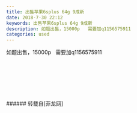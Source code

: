 ```yaml
---
title: 出售苹果6splus 64g 9成新
date: 2018-7-30 22:12
keywords: 出售苹果6splus 64g 9成新
description: 如题出售，15000p   需要加q1156575911
categories: used
---
```

<td class="t_f" id="postmessage_1573490">

如题出售，15000p   需要加q1156575911<br/>
<img alt="" border="0" class="zoom" data-cf-modified-7eceb6860a3318c7ce8072fe-="" file="http://www.flw.ph/data/appbyme/upload/image/201807/30/GyAK8LjJ7pW4.jpg" id="aimg_fzpdd" lazyloadthumb="1" onclick="" onmouseover="" src="http://www.flw.ph/data/appbyme/upload/image/201807/30/GyAK8LjJ7pW4.jpg"/><br/>
<br/>
<img alt="" border="0" class="zoom" data-cf-modified-7eceb6860a3318c7ce8072fe-="" file="http://www.flw.ph/data/appbyme/upload/image/201807/30/kpBMK1qVVEXg.jpg" id="aimg_jR3ta" lazyloadthumb="1" onclick="" onmouseover="" src="http://www.flw.ph/data/appbyme/upload/image/201807/30/kpBMK1qVVEXg.jpg"/><br/>
<br/>
<img alt="" border="0" class="zoom" data-cf-modified-7eceb6860a3318c7ce8072fe-="" file="http://www.flw.ph/data/appbyme/upload/image/201807/30/LvL0r9oPGVms.jpg" id="aimg_iJEzt" lazyloadthumb="1" onclick="" onmouseover="" src="http://www.flw.ph/data/appbyme/upload/image/201807/30/LvL0r9oPGVms.jpg"/><br/>
<br/>
<img alt="" border="0" class="zoom" data-cf-modified-7eceb6860a3318c7ce8072fe-="" file="http://www.flw.ph/data/appbyme/upload/image/201807/30/m8wy35pc1OXw.jpg" id="aimg_wiQ22" lazyloadthumb="1" onclick="" onmouseover="" src="http://www.flw.ph/data/appbyme/upload/image/201807/30/m8wy35pc1OXw.jpg"/><br/>
<br/>
<img alt="" border="0" class="zoom" data-cf-modified-7eceb6860a3318c7ce8072fe-="" file="http://www.flw.ph/data/appbyme/upload/image/201807/30/Zw5Uk173E5Om.jpg" id="aimg_HBHn1" lazyloadthumb="1" onclick="" onmouseover="" src="http://www.flw.ph/data/appbyme/upload/image/201807/30/Zw5Uk173E5Om.jpg"/><br/>
<br/>
<img alt="" border="0" class="zoom" data-cf-modified-7eceb6860a3318c7ce8072fe-="" file="http://www.flw.ph/data/appbyme/upload/image/201807/30/waLEbhxizsXu.jpg" id="aimg_toEM3" lazyloadthumb="1" onclick="" onmouseover="" src="http://www.flw.ph/data/appbyme/upload/image/201807/30/waLEbhxizsXu.jpg"/><br/>
<br/>
</td>
###### 转载自[菲龙网]
